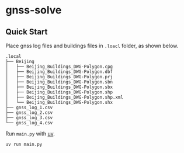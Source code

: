 # gnss-solve
## Quick Start
Place gnss log files and buildings files in `.loacl` folder, as shown below.
```
.local
├── Beijing
│   ├── Beijing_Buildings_DWG-Polygon.cpg
│   ├── Beijing_Buildings_DWG-Polygon.dbf
│   ├── Beijing_Buildings_DWG-Polygon.prj
│   ├── Beijing_Buildings_DWG-Polygon.sbn
│   ├── Beijing_Buildings_DWG-Polygon.sbx
│   ├── Beijing_Buildings_DWG-Polygon.shp
│   ├── Beijing_Buildings_DWG-Polygon.shp.xml
│   └── Beijing_Buildings_DWG-Polygon.shx
├── gnss_log_1.csv
├── gnss_log_2.csv
├── gnss_log_3.csv
└── gnss_log_4.csv
```

Run `main.py` with [uv](https://docs.astral.sh/uv/).
```
uv run main.py
```
